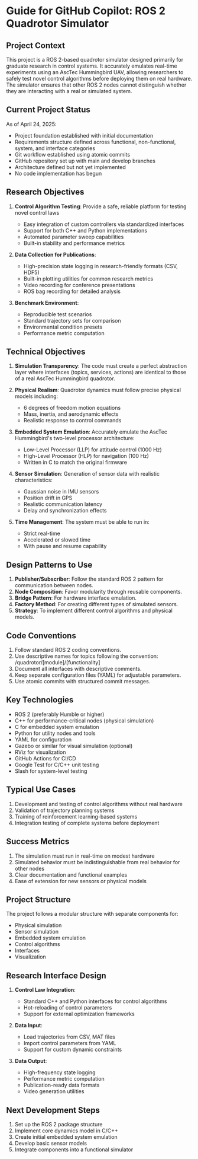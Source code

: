 # Guide for GitHub Copilot: ROS 2 Quadrotor Simulator

## Project Context
This project is a ROS 2-based quadrotor simulator designed primarily for graduate research in control systems. It accurately emulates real-time experiments using an AscTec Hummingbird UAV, allowing researchers to safely test novel control algorithms before deploying them on real hardware. The simulator ensures that other ROS 2 nodes cannot distinguish whether they are interacting with a real or simulated system.

## Current Project Status
As of April 24, 2025:
- Project foundation established with initial documentation
- Requirements structure defined across functional, non-functional, system, and interface categories
- Git workflow established using atomic commits
- GitHub repository set up with main and develop branches
- Architecture defined but not yet implemented
- No code implementation has begun

## Research Objectives
1. **Control Algorithm Testing**: Provide a safe, reliable platform for testing novel control laws
   - Easy integration of custom controllers via standardized interfaces
   - Support for both C++ and Python implementations
   - Automated parameter sweep capabilities
   - Built-in stability and performance metrics

2. **Data Collection for Publications**:
   - High-precision state logging in research-friendly formats (CSV, HDF5)
   - Built-in plotting utilities for common research metrics
   - Video recording for conference presentations
   - ROS bag recording for detailed analysis

3. **Benchmark Environment**:
   - Reproducible test scenarios
   - Standard trajectory sets for comparison
   - Environmental condition presets
   - Performance metric computation

## Technical Objectives
1. **Simulation Transparency**: The code must create a perfect abstraction layer where interfaces (topics, services, actions) are identical to those of a real AscTec Hummingbird quadrotor.

2. **Physical Realism**: Quadrotor dynamics must follow precise physical models including:
   - 6 degrees of freedom motion equations
   - Mass, inertia, and aerodynamic effects
   - Realistic response to control commands

3. **Embedded System Emulation**: Accurately emulate the AscTec Hummingbird's two-level processor architecture:
   - Low-Level Processor (LLP) for attitude control (1000 Hz)
   - High-Level Processor (HLP) for navigation (100 Hz)
   - Written in C to match the original firmware

4. **Sensor Simulation**: Generation of sensor data with realistic characteristics:
   - Gaussian noise in IMU sensors
   - Position drift in GPS
   - Realistic communication latency
   - Delay and synchronization effects

5. **Time Management**: The system must be able to run in:
   - Strict real-time
   - Accelerated or slowed time
   - With pause and resume capability

## Design Patterns to Use
1. **Publisher/Subscriber**: Follow the standard ROS 2 pattern for communication between nodes.
2. **Node Composition**: Favor modularity through reusable components.
3. **Bridge Pattern**: For hardware interface emulation.
4. **Factory Method**: For creating different types of simulated sensors.
5. **Strategy**: To implement different control algorithms and physical models.

## Code Conventions
1. Follow standard ROS 2 coding conventions.
2. Use descriptive names for topics following the convention: /quadrotor/[module]/[functionality]
3. Document all interfaces with descriptive comments.
4. Keep separate configuration files (YAML) for adjustable parameters.
5. Use atomic commits with structured commit messages.

## Key Technologies
- ROS 2 (preferably Humble or higher)
- C++ for performance-critical nodes (physical simulation)
- C for embedded system emulation
- Python for utility nodes and tools
- YAML for configuration
- Gazebo or similar for visual simulation (optional)
- RViz for visualization
- GitHub Actions for CI/CD
- Google Test for C/C++ unit testing
- Slash for system-level testing

## Typical Use Cases
1. Development and testing of control algorithms without real hardware
2. Validation of trajectory planning systems
3. Training of reinforcement learning-based systems
4. Integration testing of complete systems before deployment

## Success Metrics
1. The simulation must run in real-time on modest hardware
2. Simulated behavior must be indistinguishable from real behavior for other nodes
3. Clear documentation and functional examples
4. Ease of extension for new sensors or physical models

## Project Structure
The project follows a modular structure with separate components for:
- Physical simulation
- Sensor simulation
- Embedded system emulation
- Control algorithms
- Interfaces
- Visualization

## Research Interface Design
1. **Control Law Integration**:
   - Standard C++ and Python interfaces for control algorithms
   - Hot-reloading of control parameters
   - Support for external optimization frameworks

2. **Data Input**:
   - Load trajectories from CSV, MAT files
   - Import control parameters from YAML
   - Support for custom dynamic constraints

3. **Data Output**:
   - High-frequency state logging
   - Performance metric computation
   - Publication-ready data formats
   - Video generation utilities

## Next Development Steps
1. Set up the ROS 2 package structure
2. Implement core dynamics model in C/C++
3. Create initial embedded system emulation
4. Develop basic sensor models
5. Integrate components into a functional simulator